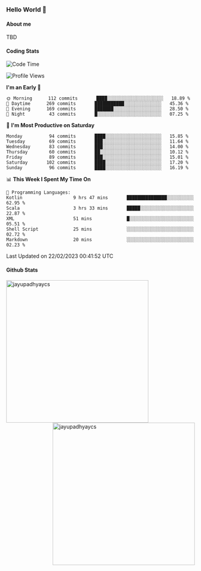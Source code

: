 ### Hello World 👋
#### About me
TBD
#### Coding Stats
<!--START_SECTION:waka-->
![Code Time](http://img.shields.io/badge/Code%20Time-392%20hrs%2057%20mins-blue)

![Profile Views](http://img.shields.io/badge/Profile%20Views-0-blue)

**I'm an Early 🐤** 

```text
🌞 Morning      112 commits       ████░░░░░░░░░░░░░░░░░░░░░   18.89 % 
🌆 Daytime      269 commits       ███████████░░░░░░░░░░░░░░   45.36 % 
🌃 Evening      169 commits       ███████░░░░░░░░░░░░░░░░░░   28.50 % 
🌙 Night         43 commits       █░░░░░░░░░░░░░░░░░░░░░░░░   07.25 % 

```
📅 **I'm Most Productive on Saturday** 

```text
Monday          94 commits       ████░░░░░░░░░░░░░░░░░░░░░   15.85 % 
Tuesday         69 commits       ███░░░░░░░░░░░░░░░░░░░░░░   11.64 % 
Wednesday       83 commits       ███░░░░░░░░░░░░░░░░░░░░░░   14.00 % 
Thursday        60 commits       ██░░░░░░░░░░░░░░░░░░░░░░░   10.12 % 
Friday          89 commits       ███░░░░░░░░░░░░░░░░░░░░░░   15.01 % 
Saturday       102 commits       ████░░░░░░░░░░░░░░░░░░░░░   17.20 % 
Sunday          96 commits       ████░░░░░░░░░░░░░░░░░░░░░   16.19 % 

```


📊 **This Week I Spent My Time On** 

```text
💬 Programming Languages: 
Kotlin                   9 hrs 47 mins       ███████████████░░░░░░░░░░   62.95 % 
Scala                    3 hrs 33 mins       █████░░░░░░░░░░░░░░░░░░░░   22.87 % 
XML                      51 mins             █░░░░░░░░░░░░░░░░░░░░░░░░   05.51 % 
Shell Script             25 mins             ░░░░░░░░░░░░░░░░░░░░░░░░░   02.72 % 
Markdown                 20 mins             ░░░░░░░░░░░░░░░░░░░░░░░░░   02.23 % 

```


 Last Updated on 22/02/2023 00:41:52 UTC
<!--END_SECTION:waka-->
#### Github Stats

<p  ><img align="left" src="https://github-readme-stats.vercel.app/api/top-langs?username=jayupadhyaycs&theme=tokyonight&show_icons=true&locale=en&layout=compact" alt="jayupadhyaycs" width="380px"  /> 
<img align="right" src="https://github-readme-streak-stats.herokuapp.com/?user=jayupadhyaycs&theme=tokyonight&" alt="jayupadhyaycs" width="380px"/>
</p>




<!--
**JayUpadhyayCS/JayUpadhyayCS** is a ✨ _special_ ✨ repository because its `README.md` (this file) appears on your GitHub profile.

Here are some ideas to get you started:

- 🔭 I’m currently working on ...
- 🌱 I’m currently learning ...
- 👯 I’m looking to collaborate on ...
- 🤔 I’m looking for help with ...
- 💬 Ask me about ...
- 📫 How to reach me: ...
- 😄 Pronouns: ...
- ⚡ Fun fact: ...
-->
